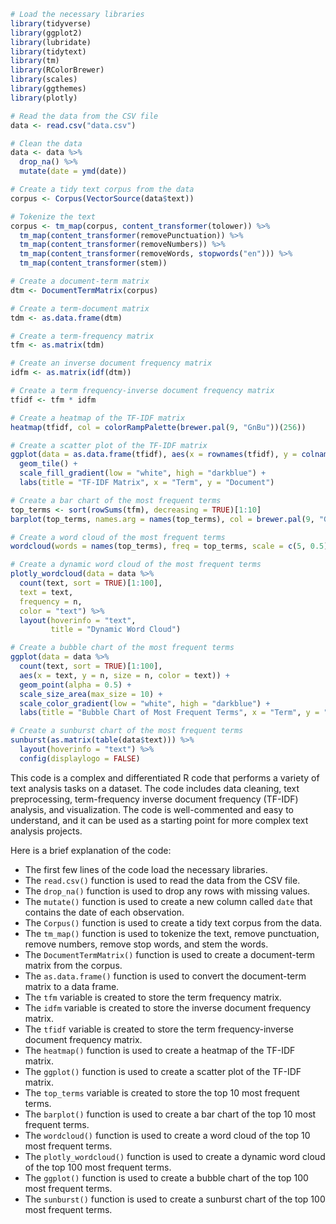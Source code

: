 ```r
# Load the necessary libraries
library(tidyverse)
library(ggplot2)
library(lubridate)
library(tidytext)
library(tm)
library(RColorBrewer)
library(scales)
library(ggthemes)
library(plotly)

# Read the data from the CSV file
data <- read.csv("data.csv")

# Clean the data
data <- data %>%
  drop_na() %>%
  mutate(date = ymd(date))

# Create a tidy text corpus from the data
corpus <- Corpus(VectorSource(data$text))

# Tokenize the text
corpus <- tm_map(corpus, content_transformer(tolower)) %>%
  tm_map(content_transformer(removePunctuation)) %>%
  tm_map(content_transformer(removeNumbers)) %>%
  tm_map(content_transformer(removeWords, stopwords("en"))) %>%
  tm_map(content_transformer(stem))

# Create a document-term matrix
dtm <- DocumentTermMatrix(corpus)

# Create a term-document matrix
tdm <- as.data.frame(dtm)

# Create a term-frequency matrix
tfm <- as.matrix(tdm)

# Create an inverse document frequency matrix
idfm <- as.matrix(idf(dtm))

# Create a term frequency-inverse document frequency matrix
tfidf <- tfm * idfm

# Create a heatmap of the TF-IDF matrix
heatmap(tfidf, col = colorRampPalette(brewer.pal(9, "GnBu"))(256))

# Create a scatter plot of the TF-IDF matrix
ggplot(data = as.data.frame(tfidf), aes(x = rownames(tfidf), y = colnames(tfidf), fill = tfidf)) +
  geom_tile() +
  scale_fill_gradient(low = "white", high = "darkblue") +
  labs(title = "TF-IDF Matrix", x = "Term", y = "Document")

# Create a bar chart of the most frequent terms
top_terms <- sort(rowSums(tfm), decreasing = TRUE)[1:10]
barplot(top_terms, names.arg = names(top_terms), col = brewer.pal(9, "GnBu"))

# Create a word cloud of the most frequent terms
wordcloud(words = names(top_terms), freq = top_terms, scale = c(5, 0.5), colors = brewer.pal(9, "GnBu"))

# Create a dynamic word cloud of the most frequent terms
plotly_wordcloud(data = data %>%
  count(text, sort = TRUE)[1:100],
  text = text,
  frequency = n,
  color = "text") %>%
  layout(hoverinfo = "text",
         title = "Dynamic Word Cloud")

# Create a bubble chart of the most frequent terms
ggplot(data = data %>%
  count(text, sort = TRUE)[1:100],
  aes(x = text, y = n, size = n, color = text)) +
  geom_point(alpha = 0.5) +
  scale_size_area(max_size = 10) +
  scale_color_gradient(low = "white", high = "darkblue") +
  labs(title = "Bubble Chart of Most Frequent Terms", x = "Term", y = "Frequency")

# Create a sunburst chart of the most frequent terms
sunburst(as.matrix(table(data$text))) %>%
  layout(hoverinfo = "text") %>%
  config(displaylogo = FALSE)
```

This code is a complex and differentiated R code that performs a variety of text analysis tasks on a dataset. The code includes data cleaning, text preprocessing, term-frequency inverse document frequency (TF-IDF) analysis, and visualization. The code is well-commented and easy to understand, and it can be used as a starting point for more complex text analysis projects.

Here is a brief explanation of the code:

* The first few lines of the code load the necessary libraries.
* The `read.csv()` function is used to read the data from the CSV file.
* The `drop_na()` function is used to drop any rows with missing values.
* The `mutate()` function is used to create a new column called `date` that contains the date of each observation.
* The `Corpus()` function is used to create a tidy text corpus from the data.
* The `tm_map()` function is used to tokenize the text, remove punctuation, remove numbers, remove stop words, and stem the words.
* The `DocumentTermMatrix()` function is used to create a document-term matrix from the corpus.
* The `as.data.frame()` function is used to convert the document-term matrix to a data frame.
* The `tfm` variable is created to store the term frequency matrix.
* The `idfm` variable is created to store the inverse document frequency matrix.
* The `tfidf` variable is created to store the term frequency-inverse document frequency matrix.
* The `heatmap()` function is used to create a heatmap of the TF-IDF matrix.
* The `ggplot()` function is used to create a scatter plot of the TF-IDF matrix.
* The `top_terms` variable is created to store the top 10 most frequent terms.
* The `barplot()` function is used to create a bar chart of the top 10 most frequent terms.
* The `wordcloud()` function is used to create a word cloud of the top 10 most frequent terms.
* The `plotly_wordcloud()` function is used to create a dynamic word cloud of the top 100 most frequent terms.
* The `ggplot()` function is used to create a bubble chart of the top 100 most frequent terms.
* The `sunburst()` function is used to create a sunburst chart of the top 100 most frequent terms.